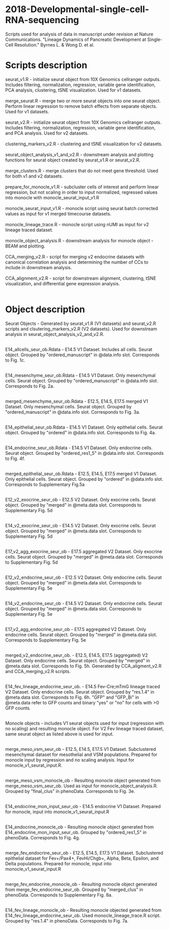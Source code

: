 # 2018-Developmental-single-cell-RNA-sequencing

Scripts used for analysis of data in manuscript under revision at Nature Communications. "Lineage Dynamics of Pancreatic Development at Single-Cell Resolution." Byrnes L. & Wong D. et al.

# Scripts description

seurat_v1.R - initialize seurat object from 10X Genomics cellranger outputs. Includes filtering, normalization, regression, variable gene identification, PCA analysis, clustering, tSNE visualization. Used for v1 datasets. <br /> <br />
merge_seurat.R - merge two or more seurat objects into one seurat object. Perform linear regression to remove batch effects from separate objects. Used for v1 datasets. <br /> <br />
seurat_v2.R - initialize seurat object from 10X Genomics cellranger outputs. Includes filtering, normalization, regression, variable gene identification, and PCA analysis. Used for v2 datasets. <br /><br />
clustering_markers_v2.R - clustering and tSNE visualization for v2 datasets. <br /><br />
seurat_object_analysis_v1_and_v2.R - downstream analysis and plotting functions for seurat object created by seurat_v1.R or seurat_v2.R. <br /><br />
merge_clusters.R - merge clusters that do not meet gene threshold. Used for both v1 and v2 datasets. <br /><br />
prepare_for_monocle_v1.R - subcluster cells of interest and perform linear regression, but not scaling in order to input normalized, regressed values into monocle with monocle_seurat_input_v1.R <br /><br />
monocle_seurat_input_v1.R - monocle script using seurat batch corrected values as input for v1 merged timecourse datasets. <br /><br />
monocle_lineage_trace.R - monocle script using nUMI as input for v2 lineage traced dataset. <br /><br />
monocle_object_analysis.R - downstream analysis for monocle object - BEAM and plotting. <br /><br />
CCA_merging_v2.R - script for merging v2 endocrine datasets with canonical correlation analysis and determining the number of CCs to include in downstream analysis. <br /><br />
CCA_alignment_v2.R - script for downstream alignment, clustering, tSNE visualization, and differential gene expression analysis.<br /><br />

# Object description

Seurat Objects - Generated by seurat_v1.R (V1 datasets) and seurat_v2.R scripts and clsutering_markers_v2.R (V2 datasets). Used for downstream analysis in seurat_object_analysis_v2_and_v2.R. <br /><br />

E14_allcells_seur_ob.Rdata - E14.5 V1 Dataset. Includes all cells. Seurat object. Grouped by "ordered_manuscript" in @data.info slot. Corresponds to Fig. 1c. <br /><br />

E14_mesenchyme_seur_ob.Rdata - E14.5 V1 Dataset. Only mesenchymal cells. Seurat object. Grouped by "ordered_manuscript" in @data.info slot. Corresponds to Fig. 2a. <br /><br />

merged_mesenchyme_seur_ob.Rdata - E12.5, E14.5, E17.5 merged V1 Dataset. Only mesenchymal cells. Seurat object. Grouped by "ordered_manuscript" in @data.info slot. Corresponds to Fig. 3a. <br /><br />

E14_epithelial_seur_ob.Rdata - E14.5 V1 Dataset. Only epithelial cells. Seurat object. Grouped by "ordered" in @data.info slot. Corresponds to Fig. 4a. <br /><br />

E14_endocrine_seur_ob.Rdata - E14.5 V1 Dataset. Only endocrine cells. Seurat object. Grouped by "ordered_res1_5" in @data.info slot. Corresponds to Fig. 4f. <br /><br />

merged_epithelial_seur_ob.Rdata - E12.5, E14.5, E17.5 merged V1 Dataset. Only epithelial cells. Seurat object. Grouped by "ordered" in @data.info slot. Corresponds to Supplementary Fig.5a <br /><br />

E12_v2_exocrine_seur_ob - E12.5 V2 Dataset. Only exocrine cells. Seurat object. Grouped by "merged" in @meta.data slot. Corresponds to Supplementary Fig. 5d <br /><br />

E14_v2_exocrine_seur_ob - E14.5 V2 Dataset. Only exocrine cells. Seurat object. Grouped by "merged" in @meta.data slot. Corresponds to Supplementary Fig. 5d <br /><br />

E17_v2_agg_exocrine_seur_ob - E17.5 aggregated V2 Dataset. Only exocrine cells. Seurat object. Grouped by "merged" in @meta.data slot. Corresponds to Supplementary Fig. 5d <br /><br />

E12_v2_endocrine_seur_ob - E12.5 V2 Dataset. Only endocrine cells. Seurat object. Grouped by "merged" in @meta.data slot. Corresponds to Supplementary Fig. 5e <br /><br />

E14_v2_endocrine_seur_ob - E14.5 V2 Dataset. Only endocrine cells. Seurat object. Grouped by "merged" in @meta.data slot. Corresponds to Supplementary Fig. 5e <br /><br />

E17_v2_agg_endocrine_seur_ob - E17.5 aggregated V2 Dataset. Only endocrine cells. Seurat object. Grouped by "merged" in @meta.data slot. Corresponds to Supplementary Fig. 5e <br /><br />

merged_v2_endocrine_seur_ob. - E12.5, E14.5, E17.5 (aggregated) V2 Dataset. Only endocrine cells. Seurat object. Grouped by "merged" in @meta.data slot. Corresponds to Fig. 5h. Generated by CCA_aligment_v2.R and CCA_merging_v2.R scripts. <br /><br />

E14_fev_lineage_endocrine_seur_ob. - E14.5 Fev-Cre;mTmG lineage traced V2 Dataset. Only endocrine cells. Seurat object. Grouped by "res.1.4" in @meta.data slot. Corresponds to Fig. 6h. "GFP" and "GFP_Bi" in @meta.data refer to GFP counts and binary "yes" or "no" for cells with >0 GFP counts.<br /><br />

Monocle objects - includes V1 seurat objects used for input (regression with no scaling) and resulting monocle object. For V2 Fev lineage traced dataset, same seurat object as listed above is used for input. <br /><br />

merge_meso_vsm_seur_ob - E12.5, E14.5, E17.5 V1 Dataset. Subclustered mesenchymal dataset for mesothelial and VSM populations. Prepared for monocle input by regression and no scaling analysis. Input for monocle_v1_seurat_input.R. <br /><br />

merge_meso_vsm_monocle_ob - Resulting monocle object generated from merge_meso_vsm_seur_ob. Used as input for monocle_object_analysis.R. Grouped by "final_clus" in phenoData. Corresponds to Fig. 3e. <br /><br />

E14_endocrine_mon_input_seur_ob - E14.5 endocrine V1 Dataset. Prepared for monocle, input into monocle_v1_seurat_input.R <br /><br />

E14_endocrine_monocle_ob - Resulting monocle object generated from E14_endocrine_mon_input_seur_ob. Grouped by "ordered_res1_5" in phenoData. Corresponds to Fig. 4g. <br /><br />

merge_fev_endocrine_seur_ob - E12.5, E14.5, E17.5 V1 Dataset. Subclustered epithelial dataset for Fev+/Pax4+, FevHi/Chgb+, Alpha, Beta, Epsilon, and Delta populations. Prepared for monocle, input into monocle_v1_seurat_input.R <br /><br />

merge_fev_endocrine_monocle_ob - Resulting monocle object generated from merge_fev_endocrine_seur_ob. Grouped by "merged_clus" in phenoData. Corresponds to Supplementary Fig. 8a. <br /><br />

E14_fev_lineage_monocle_ob - Resulting monocle objected generated from E14_fev_lineage_endocrine_seur_ob. Used monocle_lineage_trace.R script. Grouped by "res.1.4" in phenoData. Corresponds to Fig. 7a.




